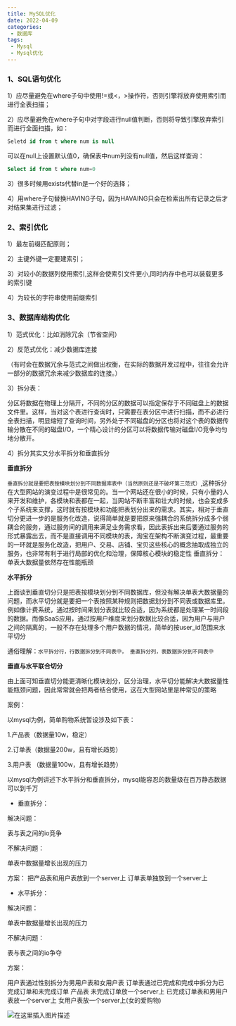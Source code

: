 ```yaml
---
title: MySQL优化
date: 2022-04-09
categories:
 - 数据库
tags:
 - Mysql
 - Mysql优化
---
```


### 1、SQL语句优化

1）应尽量避免在where子句中使用!=或<，>操作符，否则引擎将放弃使用索引而进行全表扫描；

2）应尽量避免在where子句中对字段进行null值判断，否则将导致引擎放弃索引而进行全面扫描，如：
```sql
Seletd id from t where num is null
```
可以在null上设置默认值0，确保表中num列没有null值，然后这样查询：
```sql
Select id from t where num=0
```
3）很多时候用exists代替in是一个好的选择；

4）用where子句替换HAVING子句，因为HAVAING只会在检索出所有记录之后才对结果集进行过滤；

### 2、索引优化

1）最左前缀匹配原则；

2）主键外键一定要建索引；

3）对较小的数据列使用索引,这样会使索引文件更小,同时内存中也可以装载更多的索引键

4）为较长的字符串使用前缀索引

### 3、数据库结构优化

1）范式优化：比如消除冗余（节省空间）

2）反范式优化：减少数据库连接

（有时会在数据冗余与范式之间做出权衡，在实际的数据开发过程中，往往会允许一部分的数据冗余来减少数据库的连接。）

3）拆分表：

分区将数据在物理上分隔开，不同的分区的数据可以指定保存于不同磁盘上的数据文件里。这样，当对这个表进行查询时，只需要在表分区中进行扫描，而不必进行全表扫描，明显缩短了查询时间，另外处于不同磁盘的分区也将对这个表的数据传输分散在不同的磁盘I/O，一个精心设计的分区可以将数据传输对磁盘I/O竞争均匀地分散开。

4）拆分其实又分水平拆分和垂直拆分

**垂直拆分**

`垂直拆分就是要把表按模块划分到不同数据库表中（当然原则还是不破坏第三范式）`,这种拆分在大型网站的演变过程中是很常见的。当一个网站还在很小的时候，只有小量的人来开发和维护，各模块和表都在一起，当网站不断丰富和壮大的时候，也会变成多个子系统来支撑，这时就有按模块和功能把表划分出来的需求。其实，相对于垂直切分更进一步的是服务化改造，说得简单就是要把原来强耦合的系统拆分成多个弱耦合的服务，通过服务间的调用来满足业务需求看，因此表拆出来后要通过服务的形式暴露出去，而不是直接调用不同模块的表，淘宝在架构不断演变过程，最重要的一环就是服务化改造，把用户、交易、店铺、宝贝这些核心的概念抽取成独立的服务，也非常有利于进行局部的优化和治理，保障核心模块的稳定性
垂直拆分：单表大数据量依然存在性能瓶颈

**水平拆分**

上面谈到垂直切分只是把表按模块划分到不同数据库，但没有解决单表大数据量的问题，而水平切分就是要把一个表按照某种规则把数据划分到不同表或数据库里。例如像计费系统，通过按时间来划分表就比较合适，因为系统都是处理某一时间段的数据。而像SaaS应用，通过按用户维度来划分数据比较合适，因为用户与用户之间的隔离的，一般不存在处理多个用户数据的情况，简单的按user_id范围来水平切分

通俗理解：`水平拆分行，行数据拆分到不同表中， 垂直拆分列，表数据拆分到不同表中`

**垂直与水平联合切分**

由上面可知垂直切分能更清晰化模块划分，区分治理，水平切分能解决大数据量性能瓶颈问题，因此常常就会把两者结合使用，这在大型网站里是种常见的策略

案例：

以mysql为例，简单购物系统暂设涉及如下表：

1.产品表（数据量10w，稳定）

2.订单表（数据量200w，且有增长趋势）

3.用户表 （数据量100w，且有增长趋势）

以mysql为例讲述下水平拆分和垂直拆分，mysql能容忍的数量级在百万静态数据可以到千万

* 垂直拆分：

解决问题：

表与表之间的io竞争

不解决问题：

单表中数据量增长出现的压力

方案：
把产品表和用户表放到一个server上
订单表单独放到一个server上

* 水平拆分：

解决问题：

单表中数据量增长出现的压力

不解决问题：

表与表之间的io争夺

方案：

用户表通过性别拆分为男用户表和女用户表
订单表通过已完成和完成中拆分为已完成订单和未完成订单
产品表 未完成订单放一个server上
已完成订单表和男用户表放一个server上
女用户表放一个server上(女的爱购物)

![在这里插入图片描述](https://img-blog.csdnimg.cn/bb437d595a88458bbc892f93017d8d23.png)
